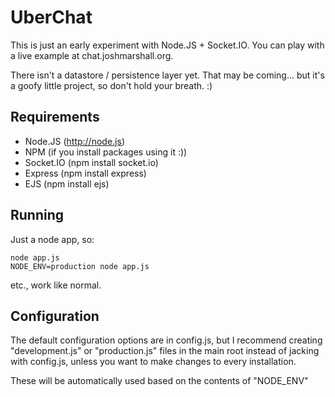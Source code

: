 UberChat
========

This is just an early experiment with Node.JS + Socket.IO.
You can play with a live example at chat.joshmarshall.org.

There isn't a datastore / persistence layer yet. That may
be coming... but it's a goofy little project, so don't hold 
your breath. :)

Requirements
------------
* Node.JS (http://node.js)
* NPM (if you install packages using it :))
* Socket.IO (npm install socket.io)
* Express (npm install express)
* EJS (npm install ejs)

Running
-------
Just a node app, so:

    node app.js
    NODE_ENV=production node app.js

etc., work like normal.

Configuration
-------------
The default configuration options are in config.js, but
I recommend creating "development.js" or "production.js"
files in the main root instead of jacking with config.js,
unless you want to make changes to every installation.

These will be automatically used based on the contents
of "NODE_ENV"
